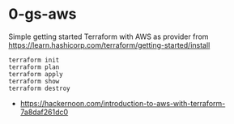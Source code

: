 # 0-gs-aws

Simple getting started Terraform with AWS as provider from https://learn.hashicorp.com/terraform/getting-started/install

```
terraform init
terraform plan
terraform apply
terraform show
terraform destroy
```

- https://hackernoon.com/introduction-to-aws-with-terraform-7a8daf261dc0
